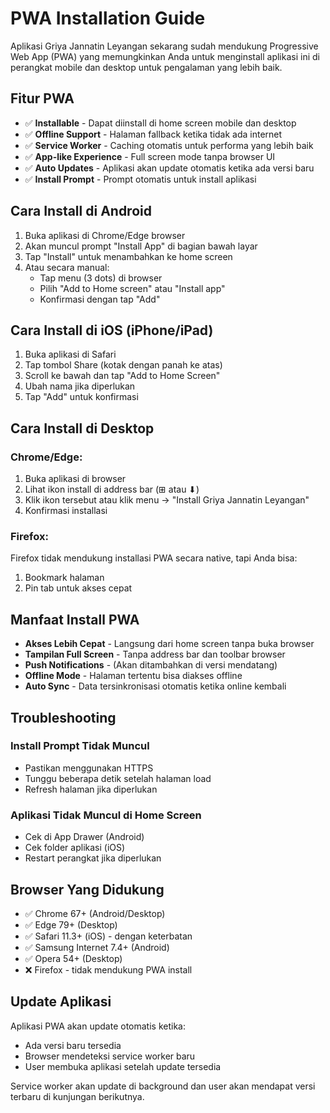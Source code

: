 # PWA Installation Guide

Aplikasi Griya Jannatin Leyangan sekarang sudah mendukung Progressive Web App (PWA) yang memungkinkan Anda untuk menginstall aplikasi ini di perangkat mobile dan desktop untuk pengalaman yang lebih baik.

## Fitur PWA

- ✅ **Installable** - Dapat diinstall di home screen mobile dan desktop
- ✅ **Offline Support** - Halaman fallback ketika tidak ada internet
- ✅ **Service Worker** - Caching otomatis untuk performa yang lebih baik
- ✅ **App-like Experience** - Full screen mode tanpa browser UI
- ✅ **Auto Updates** - Aplikasi akan update otomatis ketika ada versi baru
- ✅ **Install Prompt** - Prompt otomatis untuk install aplikasi

## Cara Install di Android

1. Buka aplikasi di Chrome/Edge browser
2. Akan muncul prompt "Install App" di bagian bawah layar
3. Tap "Install" untuk menambahkan ke home screen
4. Atau secara manual:
   - Tap menu (3 dots) di browser
   - Pilih "Add to Home screen" atau "Install app"
   - Konfirmasi dengan tap "Add"

## Cara Install di iOS (iPhone/iPad)

1. Buka aplikasi di Safari
2. Tap tombol Share (kotak dengan panah ke atas)
3. Scroll ke bawah dan tap "Add to Home Screen"
4. Ubah nama jika diperlukan
5. Tap "Add" untuk konfirmasi

## Cara Install di Desktop

### Chrome/Edge:
1. Buka aplikasi di browser
2. Lihat ikon install di address bar (⊞ atau ⬇)
3. Klik ikon tersebut atau klik menu → "Install Griya Jannatin Leyangan"
4. Konfirmasi installasi

### Firefox:
Firefox tidak mendukung installasi PWA secara native, tapi Anda bisa:
1. Bookmark halaman
2. Pin tab untuk akses cepat

## Manfaat Install PWA

- **Akses Lebih Cepat** - Langsung dari home screen tanpa buka browser
- **Tampilan Full Screen** - Tanpa address bar dan toolbar browser
- **Push Notifications** - (Akan ditambahkan di versi mendatang)
- **Offline Mode** - Halaman tertentu bisa diakses offline
- **Auto Sync** - Data tersinkronisasi otomatis ketika online kembali

## Troubleshooting

### Install Prompt Tidak Muncul
- Pastikan menggunakan HTTPS
- Tunggu beberapa detik setelah halaman load
- Refresh halaman jika diperlukan

### Aplikasi Tidak Muncul di Home Screen
- Cek di App Drawer (Android)
- Cek folder aplikasi (iOS)
- Restart perangkat jika diperlukan

## Browser Yang Didukung

- ✅ Chrome 67+ (Android/Desktop)
- ✅ Edge 79+ (Desktop)
- ✅ Safari 11.3+ (iOS) - dengan keterbatan
- ✅ Samsung Internet 7.4+ (Android)
- ✅ Opera 54+ (Desktop)
- ❌ Firefox - tidak mendukung PWA install

## Update Aplikasi

Aplikasi PWA akan update otomatis ketika:
- Ada versi baru tersedia
- Browser mendeteksi service worker baru
- User membuka aplikasi setelah update tersedia

Service worker akan update di background dan user akan mendapat versi terbaru di kunjungan berikutnya.
